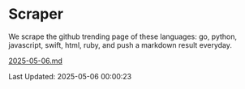# Scraper

We scrape the github trending page of these languages: go, python, javascript, swift, html, ruby, and push a markdown result everyday.

[2025-05-06.md](https://github.com/henson/Scraper/blob/master/2025-05-06.md)

Last Updated: 2025-05-06 00:00:23